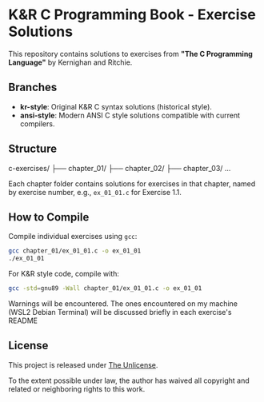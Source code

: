 # K&R C Programming Book - Exercise Solutions

This repository contains solutions to exercises from **"The C Programming Language"** by Kernighan and Ritchie.

## Branches

- **kr-style**: Original K&R C syntax solutions (historical style).
- **ansi-style**: Modern ANSI C style solutions compatible with current compilers.

## Structure

c-exercises/
├── chapter_01/
├── chapter_02/
├── chapter_03/
...

Each chapter folder contains solutions for exercises in that chapter, named by exercise number, e.g., `ex_01_01.c` for Exercise 1.1.

## How to Compile

Compile individual exercises using `gcc`:

```bash
gcc chapter_01/ex_01_01.c -o ex_01_01
./ex_01_01
```

For K&R style code, compile with:

```bash
gcc -std=gnu89 -Wall chapter_01/ex_01_01.c -o ex_01_01
```

Warnings will be encountered. The ones encountered on my machine (WSL2 Debian Terminal) will be discussed briefly in each exercise's README

## License

This project is released under [The Unlicense](https://unlicense.org/).

To the extent possible under law, the author has waived all copyright and related or neighboring rights to this work.
